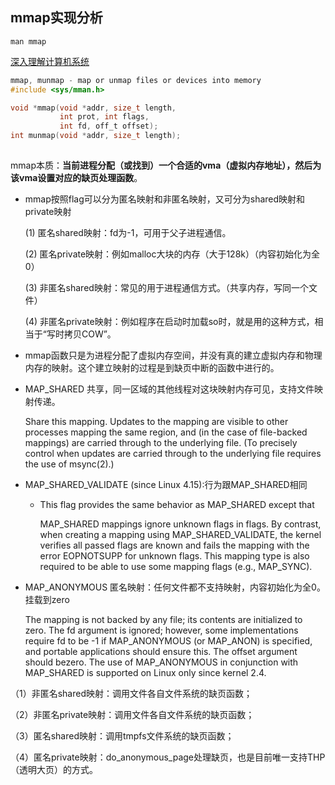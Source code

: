 ## mmap实现分析

`man mmap`

[深入理解计算机系统](/Users/matytan/Desktop/code/基础/操作系统/深入理解计算机系统2个番茄/重点ch10虚拟内存.md)

```c
mmap, munmap - map or unmap files or devices into memory
#include <sys/mman.h>

void *mmap(void *addr, size_t length, 
           int prot, int flags,
           int fd, off_t offset);
int munmap(void *addr, size_t length);
             
```



mmap本质：**当前进程分配（或找到）一个合适的vma（虚拟内存地址），然后为该vma设置对应的缺页处理函数**。

- mmap按照flag可以分为匿名映射和非匿名映射，又可分为shared映射和private映射

  (1) 匿名shared映射：fd为-1，可用于父子进程通信。

  (2) 匿名private映射：例如malloc大块的内存（大于128k）（内容初始化为全0）

  (3) 非匿名shared映射：常见的用于进程通信方式。（共享内存，写同一个文件）

  (4) 非匿名private映射：例如程序在启动时加载so时，就是用的这种方式，相当于“写时拷贝COW”。

- mmap函数只是为进程分配了虚拟内存空间，并没有真的建立虚拟内存和物理内存的映射。这个建立映射的过程是到缺页中断的函数中进行的。

  

- MAP_SHARED  共享，同一区域的其他线程对这块映射内存可见，支持文件映射传递。

   Share  this  mapping.  Updates to the mapping are visible to other processes mapping the same region, and (in the case  of  file-backed  mappings)  are carried through to the underlying file.  (To precisely control when updates are carried through to the underlying  file  requires the use of msync(2).)

- MAP_SHARED_VALIDATE (since Linux 4.15):行为跟MAP_SHARED相同

  - This  flag  provides  the  same  behavior  as  MAP_SHARED  except  that

    MAP_SHARED mappings ignore unknown flags in flags.  By  contrast,  when creating  a  mapping using MAP_SHARED_VALIDATE, the kernel verifies all passed flags are known and fails the mapping with the error  EOPNOTSUPP for  unknown  flags.   This mapping type is also required to be able to use some mapping flags (e.g., MAP_SYNC).

- MAP_ANONYMOUS 匿名映射：任何文件都不支持映射，内容初始化为全0。挂载到zero

   The mapping is not backed by any file; its contents are initialized  to zero. The  fd  argument is ignored; however, some implementations require fd to be -1 if MAP_ANONYMOUS (or MAP_ANON) is specified, and portable  applications should ensure this.  The offset argument should bezero.  The use of MAP_ANONYMOUS in conjunction with MAP_SHARED is  supported on Linux only since kernel 2.4.





（1）非匿名shared映射：调用文件各自文件系统的缺页函数；

（2）非匿名private映射：调用文件各自文件系统的缺页函数；

（3）匿名shared映射：调用tmpfs文件系统的缺页函数；

（4）匿名private映射：do_anonymous_page处理缺页，也是目前唯一支持THP（透明大页）的方式。

